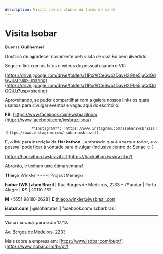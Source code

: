 ```yaml
---
description: Visita com os alunos do turno da manhã
---
```


# Visita Isobar

Buenas **Guilherme**!

Gostaria de agradecer novamente pela visita de vcs! Foi bem divertido!

Segue o link com as fotos e vídeos do pessoal usando o VR:

[https://drive.google.com/drive/folders/11PxrWCe6woXDavH2l9he5juOdQdGQiUu?usp=sharing](https://drive.google.com/drive/folders/11PxrWCe6woXDavH2l9he5juOdQdGQiUu?usp=sharing)

Aproveitando, se puder compartilhar com a galera nossos links os quais usamos para divulgar eventos e vagas aqui do escritório:

**FB**: [https://www.facebook.com/iwsbrazilpoa/](https://www.facebook.com/iwsbrazilpoa/)

                **Instagram**: [https://www.instagram.com/isobariwsbrazil](https://www.instagram.com/isobariwsbrazil)

E, o link para inscrição da **Hackathon**! Lembrando que é aberta a todos, e o pessoal pode ficar à vontade para divulgar \(inclusive dentro do Senac ☺ \)

[https://hackathon.iwsbrazil.io/](https://hackathon.iwsbrazil.io/)

Abração, e tenham uma ótima semana!

**Thiago** Winkler ****\| Project Manager

**Isobar IWS Latam Brazil** \| Rua Borges de Medeiros, 2233 – 7º andar \| Porto Alegre \| RS \| 90110-150

**M** +5551 98180-2628 \| **E** thiago.winkler@iwsbrazil.com

**isobar.com** \| @isobarbrasil\| facebook.com/isobarbrasil

-----

Visita marcada para o dia 17/10.

 Av. Borges de Medeiros, 2233 

Mais sobre a empresa em: [https://www.isobar.com/br/pt/](https://www.isobar.com/br/pt/)



